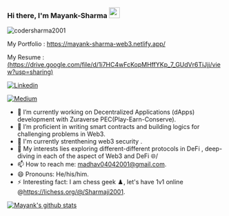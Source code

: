 ### Hi there, I'm **Mayank-Sharma** <img src="https://media.giphy.com/media/hvRJCLFzcasrR4ia7z/giphy.gif" width="25px">

<p align="left"> <img src="https://komarev.com/ghpvc/?username=codersharma2001&label=Views&color=blue&style=plastic" alt="codersharma2001" /> </p>


My Portfolio : https://mayank-sharma-web3.netlify.app/

My Resume : [(https://drive.google.com/file/d/1i7HC4wFcKopMHffYKp_7_GUdVr6TiJjj/view?usp=sharing)]((https://drive.google.com/file/d/1i7HC4wFcKopMHffYKp_7_GUdVr6TiJjj/view?usp=sharing))

<!-- [![Medium](https://img.shields.io/medium/follow/madhav04042001?style=social)](https://medium.com/@madhav04042001) -->
[![Linkedin](https://img.shields.io/badge/-LinkedIn-blue?style=flat-square&logo=Linkedin&logoColor=white&link=https://www.linkedin.com/in/mayank-sharma-b69375206/)](https://www.linkedin.com/in/mayank-sharma-b69375206/)

[![Medium](https://img.shields.io/badge/-Medium-black?style=flat-square&logo=Medium&logoColor=white&link=https://medium.com/@madhav04042001)](https://medium.com/@madhav04042001)




- 🔭 I’m currently working on Decentralized Applications (dApps) development with Zuraverse PEC(Play-Earn-Conserve).
- 🌱 I’m proficient in writing smart contracts and building logics for challenging problems in Web3.
- 📗 I'm currently strenthening web3 security .
- 💬 My interests lies exploring different-different protocols in DeFi , deep-diving in each of the aspect of Web3 and DeFi 🌐/
- 📫 How to reach me: madhav04042001@gmail.com. 
- 😄 Pronouns: He/his/him. 
- ⚡ Interesting fact: I am chess geek ♟️, let's have 1v1 online @https://lichess.org/@/Sharmaji2001. 


[![Mayank's github stats](https://github-readme-stats.vercel.app/api?username=codersharma2001&theme=merko&show_icons=true)](https://github.com/codersharma2001/github-readme-stats)
